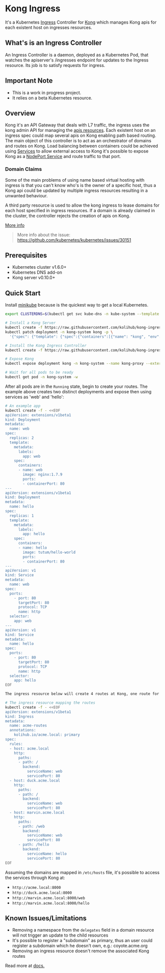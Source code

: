 # Kong Ingress

It's a Kubernetes [Ingress](https://kubernetes.io/docs/concepts/services-networking/ingress/) Controller for [Kong](https://getkong.org/about) which manages Kong apis for each existent host on ingresses resources.

## What's is an Ingress Controller

An Ingress Controller is a daemon, deployed as a Kubernetes Pod, that watches the apiserver's /ingresses endpoint for updates to the Ingress resource. Its job is to satisfy requests for ingress.

## Important Note

- This is a work in progress project.
- It relies on a beta Kubernetes resource.

## Overview

Kong it's an API Gateway that deals with L7 traffic, the ingress uses the kong admin API for managing the [apis resources](https://getkong.org/docs/0.10.x/admin-api/#api-object). Each existent host on an ingress spec could map several apis on Kong enabling path based routing. The main object of this controller is to act as an orchestrator of domains and routes on Kong. Load balancing between containers could be achieved using [Services](https://kubernetes.io/docs/concepts/services-networking/service/) to allow external access to Kong it's possible to expose Kong as a [NodePort Service](https://kubernetes.io/docs/concepts/services-networking/service/#type-nodeport) and route traffic to that port.

### Domain Claims

Some of the main problems of using name based virtual hosting with ingress is that you can't know who's is the owner of a specific host, thus a Kong api could be updated by multiple ingress resources resulting in a unwanted behaviour.

A third party resource is used to allow the kong ingress to lease domains for each host specified in ingress resources. If a domain is already claimed in the cluster, the controller rejects the creation of apis on Kong.

[More info](https://raw.githubusercontent.com/kolihub/kong-ingress/master/docs/domain-claims.md)

> More info about the issue: https://github.com/kubernetes/kubernetes/issues/30151

## Prerequisites

- Kubernetes cluster v1.6.0+
- Kubernetes DNS add-on
- Kong server v0.10.0+

## Quick Start

Install [minikube](https://github.com/kubernetes/minikube) because is the quickest way to get a local Kubernetes.

```bash
export CLUSTERDNS=$(kubectl get svc kube-dns -n kube-system --template {{.spec.clusterIP}})

# Install a Kong Server
kubectl create -f https://raw.githubusercontent.com/kolihub/kong-ingress/master/docs/examples/kong-server.yaml
kubectl patch deployment -n kong-system kong -p \
  '{"spec": {"template": {"spec":{"containers":[{"name": "kong", "env":[{"name": "KONG_DNS_RESOLVER", "value": '\"$CLUSTERDNS\"'}]}]}}}}'

# Install the Kong Ingress Controller
kubectl create -f https://raw.githubusercontent.com/kolihub/kong-ingress/master/docs/examples/install.yaml

# Expose Kong
kubectl expose deployment kong -n kong-system --name kong-proxy --external-ip=$(minikube ip) --port 8000 --target-port 8000

# Wait for all pods to be ready
kubectl get pod -n kong-system -w
```

After all pods are in the `Running` state, begin to create your routes. The example above creates two distinct deployments and expose then using services as 'web' and 'hello':

```bash
# An example app
kubectl create -f - <<EOF
apiVersion: extensions/v1beta1
kind: Deployment
metadata:
  name: web
spec:
  replicas: 2
  template:
    metadata:
      labels:
        app: web
    spec:
      containers:
      - name: web
        image: nginx:1.7.9
        ports:
        - containerPort: 80
---
apiVersion: extensions/v1beta1
kind: Deployment
metadata:
  name: hello
spec:
  replicas: 1
  template:
    metadata:
      labels:
        app: hello
    spec:
      containers:
      - name: hello
        image: tutum/hello-world
        ports:
        - containerPort: 80
---
apiVersion: v1
kind: Service
metadata:
  name: web
spec:
  ports:
    - port: 80
      targetPort: 80
      protocol: TCP
      name: http
  selector:
    app: web
---
apiVersion: v1
kind: Service
metadata:
  name: hello
spec:
  ports:
    - port: 80
      targetPort: 80
      protocol: TCP
      name: http
  selector:
    app: hello
EOF

The ingress resource below will create 4 routes at Kong, one route for path:

# The ingress resource mapping the routes
kubectl create -f - <<EOF
apiVersion: extensions/v1beta1
kind: Ingress
metadata:
  name: acme-routes
  annotations:
    kolihub.io/acme.local: primary
spec:
  rules:
  - host: acme.local
    http:
      paths:
      - path: /
        backend:
          serviceName: web
          servicePort: 80
  - host: duck.acme.local
    http:
      paths:
      - path: /
        backend:
          serviceName: web
          servicePort: 80
  - host: marvin.acme.local
    http:
      paths:
      - path: /web
        backend:
          serviceName: web
          servicePort: 80
      - path: /hello
        backend:
          serviceName: hello
          servicePort: 80
EOF
```

Assuming the domains are mapped in `/etc/hosts` file, it's possible to access the services through Kong at:

- `http://acme.local:8000`
- `http://duck.acme.local:8000`
- `http://marvin.acme.local:8000/web`
- `http://marvin.acme.local:8000/hello`

## Known Issues/Limitations

- Removing a namespace from the `delegates` field in a domain resource will not trigger an update to the child resources
- It's possible to register a "subdomain" as primary, thus an user could register a subdomain which he doesn't own, e.g.: coyote.acme.org
- Removing an ingress resource doesn't remove the associated Kong routes

Read more at [docs.](./docs/README.md)
